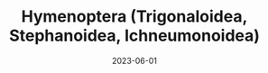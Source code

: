---
title: "Hymenoptera (Trigonaloidea, Stephanoidea, Ichneumonoidea)"
collection: publications
permalink: /publication/2023-06-01-Hymenoptera
date: 2023-06-01
venue: 'In Minelli, A & Bologna, M. A. (eds.) <i>Sistematica ed Evoluzione degli Esapodi</i>'
paperurl: 'http://doi.org/10.7717/peerj.15874'
citation: '<b>Dal Pos, D.</b> & Di Giovanni, F. (2023) Hymenoptera (Trigonaloidea, Stephanoidea, Ichneumonoidea). In Minelli, A & Bologna, M. A. (eds.) <i>Sistematica ed Evoluzione degli Esapodi</i>. Liguori Editore, Napoli, Italy: 313–372 p.'
---
